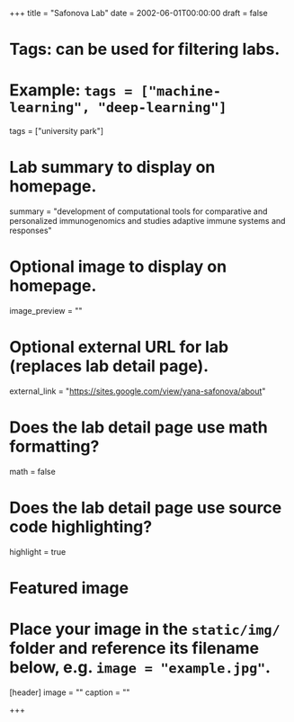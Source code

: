+++
title = "Safonova Lab"
date = 2002-06-01T00:00:00
draft = false

# Tags: can be used for filtering labs.
# Example: `tags = ["machine-learning", "deep-learning"]`
tags = ["university park"]

# Lab summary to display on homepage.
summary = "development of computational tools for comparative and personalized immunogenomics and studies adaptive immune systems and responses"

# Optional image to display on homepage.
image_preview = ""

# Optional external URL for lab (replaces lab detail page).
external_link = "https://sites.google.com/view/yana-safonova/about"

# Does the lab detail page use math formatting?
math = false

# Does the lab detail page use source code highlighting?
highlight = true

# Featured image
# Place your image in the `static/img/` folder and reference its filename below, e.g. `image = "example.jpg"`.
[header]
image = ""
caption = ""

+++
